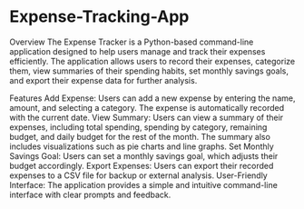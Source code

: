 # Expense-Tracking-App

Overview
The Expense Tracker is a Python-based command-line application designed to help users manage and track their expenses efficiently. The application allows users to record their expenses, categorize them, view summaries of their spending habits, set monthly savings goals, and export their expense data for further analysis.

Features
Add Expense: Users can add a new expense by entering the name, amount, and selecting a category. The expense is automatically recorded with the current date.
View Summary: Users can view a summary of their expenses, including total spending, spending by category, remaining budget, and daily budget for the rest of the month. The summary also includes visualizations such as pie charts and line graphs.
Set Monthly Savings Goal: Users can set a monthly savings goal, which adjusts their budget accordingly.
Export Expenses: Users can export their recorded expenses to a CSV file for backup or external analysis.
User-Friendly Interface: The application provides a simple and intuitive command-line interface with clear prompts and feedback.
